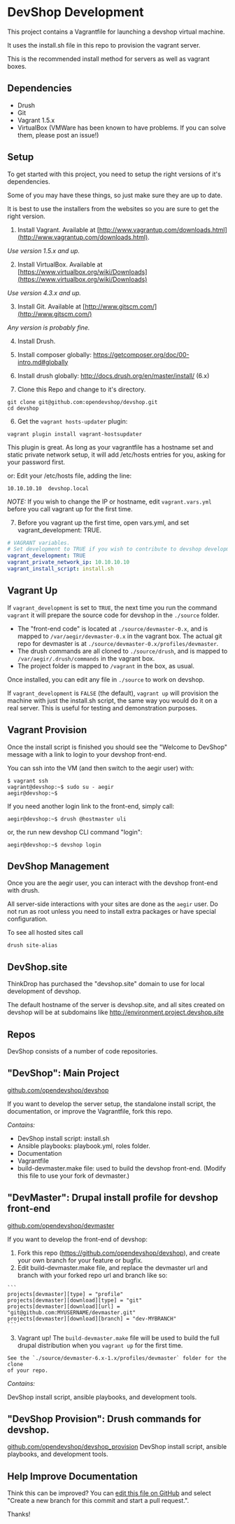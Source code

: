 DevShop Development
===================

This project contains a Vagrantfile for launching a devshop virtual machine.

It uses the install.sh file in this repo to provision the vagrant server.

This is the recommended install method for servers as well as vagrant boxes.

Dependencies
------------

- Drush
- Git
- Vagrant 1.5.x
- VirtualBox (VMWare has been known to have problems.  If you can solve them, please post an issue!)

Setup
-----

To get started with this project, you need to setup the right versions of it's dependencies.

Some of you may have these things, so just make sure they are up to date.

It is best to use the installers from the websites so you are sure to get the right version.


1. Install Vagrant.
  Available at [http://www.vagrantup.com/downloads.html](http://www.vagrantup.com/downloads.html).
  
  *Use version 1.5.x and up.*

2. Install VirtualBox.
  Available at [https://www.virtualbox.org/wiki/Downloads](https://www.virtualbox.org/wiki/Downloads)
  
  *Use version 4.3.x and up.*

3. Install Git.
  Available at [http://www.gitscm.com/](http://www.gitscm.com/)

  *Any version is probably fine.*

4. Install Drush.

  1. Install composer globally: https://getcomposer.org/doc/00-intro.md#globally
  2. Install drush globally: http://docs.drush.org/en/master/install/  (6.x)

5. Clone this Repo and change to it's directory.

  ```
  git clone git@github.com:opendevshop/devshop.git
  cd devshop
  ```
  
6. Get the `vagrant hosts-updater` plugin:
 
  ```
  vagrant plugin install vagrant-hostsupdater
  ```
  
  This plugin is great. As long as your vagrantfile has a hostname set and static private network setup, it will add 
  /etc/hosts entries for you, asking for your password first.
   
   or: Edit your /etc/hosts file, adding the line:
  
  ```
  10.10.10.10  devshop.local
  ```
  
  *NOTE:* If you wish to change the IP or hostname, edit `vagrant.vars.yml` before you call vagrant up for the first time.

7. Before you vagrant up the first time, open vars.yml, and set vagrant_development: TRUE.

  ```yml
  # VAGRANT variables.
  # Set development to TRUE if you wish to contribute to devshop development.
  vagrant_development: TRUE
  vagrant_private_network_ip: 10.10.10.10
  vagrant_install_script: install.sh
  ```

## Vagrant Up

If `vagrant_development` is set to `TRUE`, the next time you run the command `vagrant` it will prepare the source code 
for devshop in the `./source` folder.
   
  - The "front-end code" is located at `./source/devmaster-0.x`, and is mapped to `/var/aegir/devmaster-0.x` in the
   vagrant box. The actual git repo for devmaster is at `./source/devmaster-0.x/profiles/devmaster`.
  - The drush commands are all cloned to `./source/drush`, and is mapped to `/var/aegir/.drush/commands` in the vagrant box.
  - The project folder is mapped to `/vagrant` in the box, as usual.
  
  Once installed, you can edit any file in `./source` to work on devshop.
  
If `vagrant_development` is `FALSE` (the default), `vagrant up` will provision the machine with just the install.sh script, 
  the same way you would do it on a real server.  This is useful for testing and demonstration purposes.

## Vagrant Provision
  
Once the install script is finished you should see the "Welcome to DevShop" message with a link to login to your 
devshop front-end.
  
You can ssh into the VM (and then switch to the aegir user) with:

  ```
  $ vagrant ssh
  vagrant@devshop:~$ sudo su - aegir
  aegir@devshop:~$ 
  ```
  
If you need another login link to the front-end, simply call:

  ```
  aegir@devshop:~$ drush @hostmaster uli
  ```
  
  or, the run new devshop CLI command "login":

  ```
  aegir@devshop:~$ devshop login
  ```
  

DevShop Management
------------------

  Once you are the aegir user, you can interact with the devshop front-end with drush.

  All server-side interactions with your sites are done as the `aegir` user.  Do not run as root unless you need to 
  install extra packages or have special configuration.
  
  To see all hosted sites call 
  ```
  drush site-alias
  ```
  
DevShop.site
------------

ThinkDrop has purchased the "devshop.site" domain to use for local development of devshop.

The default hostname of the server is devshop.site, and all sites created on devshop will be at subdomains like 
http://environment.project.devshop.site


Repos
-----

DevShop consists of a number of code repositories.

## "DevShop": Main Project 

[github.com/opendevshop/devshop](http://github.com/opendevshop/devshop)

If you want to develop the server setup, the standalone install script, the 
documentation, or improve the Vagrantfile, fork this repo.  

*Contains:*

- DevShop install script: install.sh
- Ansible playbooks: playbook.yml, roles folder.
- Documentation
- Vagrantfile 
- build-devmaster.make file: used to build the devshop front-end.
  (Modify this file to use your fork of devmaster.)

## "DevMaster": Drupal install profile for devshop front-end

[github.com/opendevshop/devmaster](http://github.com/opendevshop/devmaster)

If you want to develop the front-end of devshop:

  1. Fork this repo (https://github.com/opendevshop/devshop), and create your own branch for your feature or bugfix.
  2. Edit build-devmaster.make file, and replace the devmaster url and branch
    with your forked repo url and branch like so:
    
    ```
    projects[devmaster][type] = "profile"
    projects[devmaster][download][type] = "git"
    projects[devmaster][download][url] = "git@github.com:MYUSERNAME/devmaster.git"
    projects[devmaster][download][branch] = "dev-MYBRANCH"
    ```
  3. Vagrant up!
    The `build-devmaster.make` file will be used to build the full drupal 
    distribution when you `vagrant up` for the first time.   
    
    See the `./source/devmaster-6.x-1.x/profiles/devmaster` folder for the clone
    of your repo. 

*Contains:*

DevShop install script, ansible playbooks, and development tools.

## "DevShop Provision": Drush commands for devshop.

[github.com/opendevshop/devshop_provision](http://github.com/opendevshop/devshop_provision)
DevShop install script, ansible playbooks, and development tools.

Help Improve Documentation
--------------------------

Think this can be improved? You can [edit this file on GitHub](https://github.com/opendevshop/devshop/edit/0.x/README.vagrant.md) and select "Create a new branch for this commit and start a pull request.".

Thanks!

